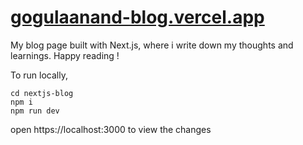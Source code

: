 # [gogulaanand-blog.vercel.app](https://gogulaanand-blog.vercel.app)

My blog page built with Next.js, where i write down my thoughts and learnings. Happy reading !

To run locally,
```
cd nextjs-blog
npm i
npm run dev
```
open https://localhost:3000 to view the changes
